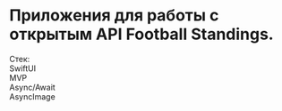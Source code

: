 # Приложения для работы с открытым API Football Standings.  
Стек:   
SwiftUI   
MVP   
Async/Await   
AsyncImage

